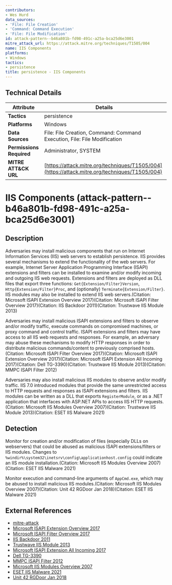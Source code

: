 ```yaml
---
contributors:
- Wes Hurd
data_sources:
- 'File: File Creation'
- 'Command: Command Execution'
- 'File: File Modification'
id: attack-pattern--b46a801b-fd98-491c-a25a-bca25d6e3001
mitre_attack_url: https://attack.mitre.org/techniques/T1505/004
name: IIS Components
platforms:
- Windows
tactics:
- persistence
title: persistence - IIS Components
---
```


## Technical Details

| Attribute | Details |
|-----------|----------|
| **Tactics** | persistence |
| **Platforms** | Windows |
| **Data Sources** | File: File Creation, Command: Command Execution, File: File Modification |
| **Permissions Required** | Administrator, SYSTEM |
| **MITRE ATT&CK URL** | [https://attack.mitre.org/techniques/T1505/004](https://attack.mitre.org/techniques/T1505/004) |

# IIS Components (attack-pattern--b46a801b-fd98-491c-a25a-bca25d6e3001)

## Description
Adversaries may install malicious components that run on Internet Information Services (IIS) web servers to establish persistence. IIS provides several mechanisms to extend the functionality of the web servers. For example, Internet Server Application Programming Interface (ISAPI) extensions and filters can be installed to examine and/or modify incoming and outgoing IIS web requests. Extensions and filters are deployed as DLL files that export three functions: <code>Get{Extension/Filter}Version</code>, <code>Http{Extension/Filter}Proc</code>, and (optionally) <code>Terminate{Extension/Filter}</code>. IIS modules may also be installed to extend IIS web servers.(Citation: Microsoft ISAPI Extension Overview 2017)(Citation: Microsoft ISAPI Filter Overview 2017)(Citation: IIS Backdoor 2011)(Citation: Trustwave IIS Module 2013)

Adversaries may install malicious ISAPI extensions and filters to observe and/or modify traffic, execute commands on compromised machines, or proxy command and control traffic. ISAPI extensions and filters may have access to all IIS web requests and responses. For example, an adversary may abuse these mechanisms to modify HTTP responses in order to distribute malicious commands/content to previously comprised hosts.(Citation: Microsoft ISAPI Filter Overview 2017)(Citation: Microsoft ISAPI Extension Overview 2017)(Citation: Microsoft ISAPI Extension All Incoming 2017)(Citation: Dell TG-3390)(Citation: Trustwave IIS Module 2013)(Citation: MMPC ISAPI Filter 2012)

Adversaries may also install malicious IIS modules to observe and/or modify traffic. IIS 7.0 introduced modules that provide the same unrestricted access to HTTP requests and responses as ISAPI extensions and filters. IIS modules can be written as a DLL that exports <code>RegisterModule</code>, or as a .NET application that interfaces with ASP.NET APIs to access IIS HTTP requests.(Citation: Microsoft IIS Modules Overview 2007)(Citation: Trustwave IIS Module 2013)(Citation: ESET IIS Malware 2021)

## Detection
Monitor for creation and/or modification of files (especially DLLs on webservers) that could be abused as malicious ISAPI extensions/filters or IIS modules. Changes to <code>%windir%\system32\inetsrv\config\applicationhost.config</code> could indicate an IIS module installation.(Citation: Microsoft IIS Modules Overview 2007)(Citation: ESET IIS Malware 2021)

Monitor execution and command-line arguments of <code>AppCmd.exe</code>, which may be abused to install malicious IIS modules.(Citation: Microsoft IIS Modules Overview 2007)(Citation: Unit 42 RGDoor Jan 2018)(Citation: ESET IIS Malware 2021)

## External References
- [mitre-attack](https://attack.mitre.org/techniques/T1505/004)
- [Microsoft ISAPI Extension Overview 2017](https://docs.microsoft.com/en-us/previous-versions/iis/6.0-sdk/ms525172(v=vs.90))
- [Microsoft ISAPI Filter Overview 2017](https://docs.microsoft.com/en-us/previous-versions/iis/6.0-sdk/ms524610(v=vs.90))
- [IIS Backdoor 2011](https://web.archive.org/web/20170106175935/http:/esec-lab.sogeti.com/posts/2011/02/02/iis-backdoor.html)
- [Trustwave IIS Module 2013](https://www.trustwave.com/en-us/resources/blogs/spiderlabs-blog/the-curious-case-of-the-malicious-iis-module/)
- [Microsoft ISAPI Extension All Incoming 2017](https://docs.microsoft.com/en-us/previous-versions/iis/6.0-sdk/ms525696(v=vs.90))
- [Dell TG-3390](https://www.secureworks.com/research/threat-group-3390-targets-organizations-for-cyberespionage)
- [MMPC ISAPI Filter 2012](https://web.archive.org/web/20140804175025/http:/blogs.technet.com/b/mmpc/archive/2012/10/03/malware-signed-with-the-adobe-code-signing-certificate.aspx)
- [Microsoft IIS Modules Overview 2007](https://docs.microsoft.com/en-us/iis/get-started/introduction-to-iis/iis-modules-overview)
- [ESET IIS Malware 2021](https://i.blackhat.com/USA21/Wednesday-Handouts/us-21-Anatomy-Of-Native-Iis-Malware-wp.pdf)
- [Unit 42 RGDoor Jan 2018](https://researchcenter.paloaltonetworks.com/2018/01/unit42-oilrig-uses-rgdoor-iis-backdoor-targets-middle-east/)
